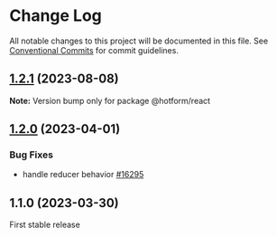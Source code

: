 # Change Log

All notable changes to this project will be documented in this file.
See [Conventional Commits](https://conventionalcommits.org) for commit guidelines.

## [1.2.1](https://github.com/hotform/hotform/compare/@hotform/react@1.2.0...@hotform/react@1.2.1) (2023-08-08)

**Note:** Version bump only for package @hotform/react

## [1.2.0](https://github.com/hotform/hotform/compare/@hotform/react@1.1.0...@hotform/react@1.2.0) (2023-04-01)

### Bug Fixes

- handle reducer behavior [#16295](https://github.com/facebook/react/issues/16295#issuecomment-610098654)

## 1.1.0 (2023-03-30)

First stable release
